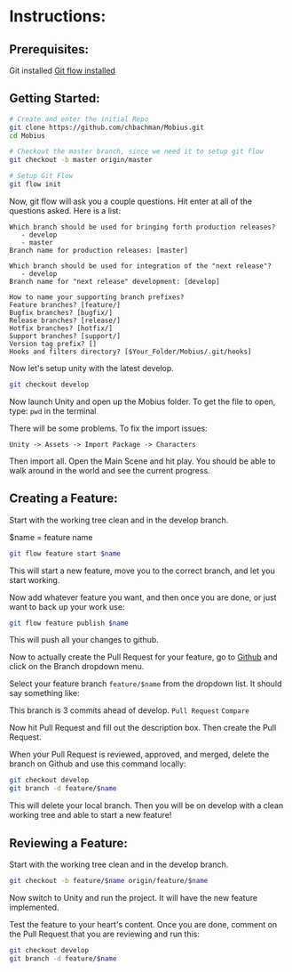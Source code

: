 # Instructions:

## Prerequisites:
Git installed
[Git flow installed](https://github.com/nvie/gitflow/wiki/Installation)

## Getting Started:
```bash
# Create and enter the initial Repo
git clone https://github.com/chbachman/Mobius.git
cd Mobius

# Checkout the master branch, since we need it to setup git flow
git checkout -b master origin/master

# Setup Git Flow
git flow init
```

Now, git flow will ask you a couple questions. Hit enter at all of the questions asked. Here is a list:

```
Which branch should be used for bringing forth production releases?
   - develop
   - master
Branch name for production releases: [master]

Which branch should be used for integration of the "next release"?
   - develop
Branch name for "next release" development: [develop]

How to name your supporting branch prefixes?
Feature branches? [feature/]
Bugfix branches? [bugfix/]
Release branches? [release/]
Hotfix branches? [hotfix/]
Support branches? [support/]
Version tag prefix? []
Hooks and filters directory? [$Your_Folder/Mobius/.git/hooks]
```

Now let's setup unity with the latest develop.

```bash
git checkout develop
```

Now launch Unity and open up the Mobius folder.
To get the file to open, type: `pwd` in the terminal

There will be some problems. To fix the import issues:

`Unity -> Assets -> Import Package -> Characters`

Then import all.
Open the Main Scene and hit play. You should be able to walk around in the world and see the current progress.


## Creating a Feature:
Start with the working tree clean and in the develop branch.

$name = feature name

```bash
git flow feature start $name
```

This will start a new feature, move you to the correct branch, and let you start working.

Now add whatever feature you want, and then once you are done, or just want to back up your work use:

```bash
git flow feature publish $name
```

This will push all your changes to github.

Now to actually create the Pull Request for your feature, go to [Github](https://github.com/chbachman/Mobius) and click on the Branch dropdown menu.

Select your feature branch `feature/$name` from the dropdown list.
It should say something like: 

This branch is 3 commits ahead of develop. `Pull Request` `Compare`

Now hit Pull Request and fill out the description box. Then create the Pull Request.

When your Pull Request is reviewed, approved, and merged, delete the branch on Github and use this command locally:

```bash
git checkout develop
git branch -d feature/$name
```

This will delete your local branch. Then you will be on develop with a clean working tree and able to start a new feature!

## Reviewing a Feature:
Start with the working tree clean and in the develop branch.

```bash
git checkout -b feature/$name origin/feature/$name
```

Now switch to Unity and run the project. It will have the new feature implemented.

Test the feature to your heart's content. Once you are done, comment on the Pull Request that you are reviewing and run this:

```bash
git checkout develop
git branch -d feature/$name
```
